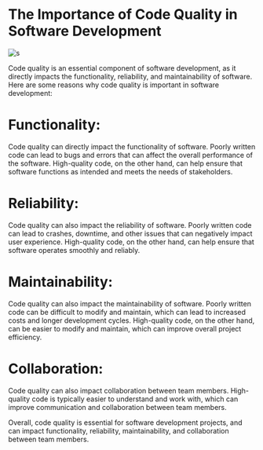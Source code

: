 # The Importance of Code Quality in Software Development

![s](https://github.com/PraveenNanda124/Technical-blogs/assets/116082827/f9a2cb03-0c6f-4389-8235-87ff2b78e0b6)


Code quality is an essential component of software development, as it directly impacts the functionality, reliability, and maintainability of software. Here are some reasons why code quality is important in software development:



# Functionality:

Code quality can directly impact the functionality of software. Poorly written code can lead to bugs and errors that can affect the overall performance of the software. High-quality code, on the other hand, can help ensure that software functions as intended and meets the needs of stakeholders.



# Reliability:

Code quality can also impact the reliability of software. Poorly written code can lead to crashes, downtime, and other issues that can negatively impact user experience. High-quality code, on the other hand, can help ensure that software operates smoothly and reliably.



# Maintainability:

Code quality can also impact the maintainability of software. Poorly written code can be difficult to modify and maintain, which can lead to increased costs and longer development cycles. High-quality code, on the other hand, can be easier to modify and maintain, which can improve overall project efficiency.



# Collaboration:

Code quality can also impact collaboration between team members. High-quality code is typically easier to understand and work with, which can improve communication and collaboration between team members.



Overall, code quality is essential for software development projects, and can impact functionality, reliability, maintainability, and collaboration between team members.
